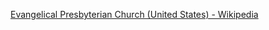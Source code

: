 ﻿[Evangelical Presbyterian Church (United States) - Wikipedia](https://en.wikipedia.org/wiki/Evangelical_Presbyterian_Church_(United_States))